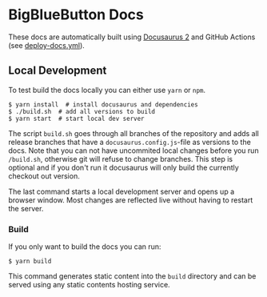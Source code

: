 # BigBlueButton Docs

These docs are automatically built using [Docusaurus 2](https://docusaurus.io/)
and GitHub Actions (see [deploy-docs.yml](../.github/workflows/deploy-docs.yml)).

## Local Development

To test build the docs locally you can either use `yarn` or `npm`.

```
$ yarn install  # install docusaurus and dependencies
$ ./build.sh  # add all versions to build
$ yarn start  # start local dev server
```

The script `build.sh` goes through all branches of the repository and adds all
release branches that have a `docusaurus.config.js`-file as versions to the docs.
Note that you can not have uncommited local changes before you run `/build.sh`,
otherwise git will refuse to change branches.
This step is optional and if you don't run it docusaurus will only build the
currently checkout out version.

The last command starts a local development server and opens up a browser window.
Most changes are reflected live without having to restart the server.


### Build

If you only want to build the docs you can run:

```
$ yarn build
```

This command generates static content into the `build` directory
and can be served using any static contents hosting service.
